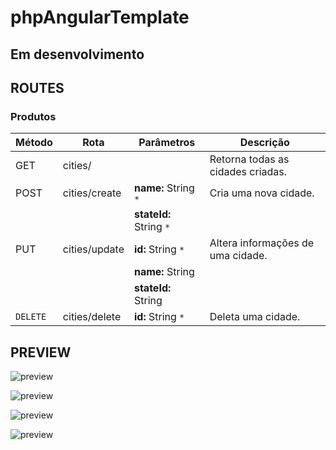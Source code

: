 # phpAngularTemplate
## Em desenvolvimento

## ROUTES 

### Produtos
| Método | Rota | Parâmetros | Descrição
| ------ | ------ | ------ | ------ |
| GET | cities/ |  | Retorna todas as cidades criadas.
| POST | cities/create |  **name:** String `*`| Cria uma nova cidade.
| |  | **stateId:** String `*`  |
| PUT | cities/update |  **id:** String `*` | Altera informações de uma cidade.
|  | | **name:** String |
|  |  | **stateId:** String |
| `DELETE` | cities/delete | **id:** String `*` | Deleta uma cidade.

## PREVIEW

![preview](https://github.com/joseEstudos/phpAngularTemplate/blob/f5d6d158823b8c5c1969b0231444ff3e091ca4b5/summary/prints/produtos.png)

![preview](https://github.com/joseEstudos/phpAngularTemplate/blob/f5d6d158823b8c5c1969b0231444ff3e091ca4b5/summary/prints/novoProduto.png)

![preview](https://github.com/joseEstudos/phpAngularTemplate/blob/f5d6d158823b8c5c1969b0231444ff3e091ca4b5/summary/prints/excluirProduto.png)

![preview](https://github.com/joseEstudos/phpAngularTemplate/blob/f5d6d158823b8c5c1969b0231444ff3e091ca4b5/summary/prints/editarProduto.png)
